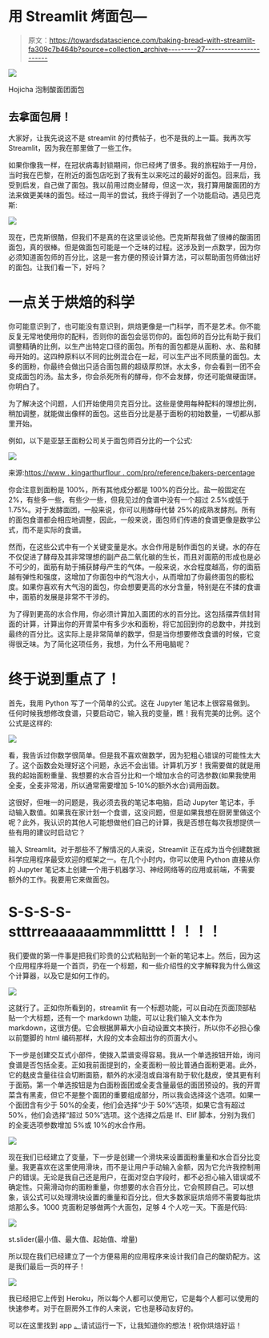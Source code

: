 # 用 Streamlit 烤面包—

> 原文：<https://towardsdatascience.com/baking-bread-with-streamlit-fa309c7b464b?source=collection_archive---------27----------------------->

![](img/6e5d9a83388d7f4f6d838dae2312f55e.png)

Hojicha 泡制酸面团面包

## 去拿面包屑！

大家好，让我先说这不是 streamlit 的付费帖子，也不是我的上一篇。我再次写 Streamlit，因为我在那里做了一些工作。

如果你像我一样，在冠状病毒封锁期间，你已经烤了很多。我的旅程始于一月份，当时我在巴黎，在附近的面包店吃到了我有生以来吃过的最好的面包。回来后，我受到启发，自己做了面包。我以前用过商业酵母，但这一次，我打算用酸面团的方法来做更美味的面包。经过一周半的尝试，我终于得到了一个功能启动。遇见巴克斯:

![](img/926af0e48b769c5e104e9cdc3200ff68.png)

现在，巴克斯很酷，但我们不是真的在这里谈论他。巴克斯帮我做了很棒的酸面团面包，真的很棒。但是做面包可能是一个乏味的过程。这涉及到一点数学，因为你必须知道面包师的百分比，这是一套方便的预设计算方法，可以帮助面包师做出好的面包。让我们看一下，好吗？

# 一点关于烘焙的科学

你可能意识到了，也可能没有意识到，烘焙更像是一门科学，而不是艺术。你不能反复无常地使用你的配料，否则你的面包会惩罚你的。面包师的百分比有助于我们调整精确的比例，以生产出特定口径的面包。所有的面包都是从面粉、水、盐和酵母开始的。这四种原料以不同的比例混合在一起，可以生产出不同质量的面包。太多的面粉，你最终会做出只适合面包屑的超级厚煎饼。水太多，你会看到一团不会变成面包的汤。盐太多，你会杀死所有的酵母，你不会发酵，你还可能做硬面饼。你明白了。

为了解决这个问题，人们开始使用贝克百分比。这些是使用每种配料的理想比例，稍加调整，就能做出像样的面包。这些百分比是基于面粉的初始数量，一切都从那里开始。

例如，以下是亚瑟王面粉公司关于面包师百分比的一个公式:

![](img/3f215e74a272fdec31b10d428f133df0.png)

来源:[https://www . kingarthurflour . com/pro/reference/bakers-percentage](https://www.kingarthurflour.com/pro/reference/bakers-percentage)

你会注意到面粉是 100%，所有其他成分都是 100%的百分比。盐一般固定在 2%，有些多一些，有些少一些，但我见过的食谱中没有一个超过 2.5%或低于 1.75%。对于发酵面团，一般来说，你可以用酵母代替 25%的成熟发酵剂。所有的面包食谱都会相应地调整，因此，一般来说，面包师们传递的食谱更像是数学公式，而不是实际的食谱。

然而，在这些公式中有一个关键变量是水。水合作用是制作面包的关键。水的存在不仅促进了酵母及其非常理想的副产品二氧化碳的生长，而且对面筋的形成也是必不可少的，面筋有助于捕获酵母产生的气体。一般来说，水合程度越高，你的面筋越有弹性和强度，这增加了你面包中的气泡大小，从而增加了你最终面包的膨松度。如果你喜欢有大气泡的面包，你会想要更高的水分含量，特别是在不揉的食谱中，面筋的发展是非常不干涉的。

为了得到更高的水合作用，你必须计算加入面团的水的百分比。这包括摆弄信封背面的计算，计算出你的开胃菜中有多少水和面粉，将它加回到你的总数中，并找到最终的百分比。这实际上是非常简单的数学，但是当你想要修改食谱的时候，它变得很乏味。为了简化这项任务，我想，为什么不用电脑呢？

# 终于说到重点了！

首先，我用 Python 写了一个简单的公式。这在 Jupyter 笔记本上很容易做到。任何时候我想修改食谱，只要启动它，输入我的变量，瞧！我有完美的比例。这个公式是这样的:

![](img/673d406307ae029c4b4522bbed22675e.png)

看，我告诉过你数学很简单。但是我不喜欢做数学，因为犯粗心错误的可能性太大了。这个函数会处理好这个问题，永远不会出错。计算机万岁！我需要做的就是用我的起始面粉重量、我想要的水合百分比和一个增加水合的可选参数(如果我使用全麦，全麦非常渴，所以通常需要增加 5-10%的额外水合)调用函数。

这很好，但唯一的问题是，我必须去我的笔记本电脑，启动 Jupyter 笔记本，手动输入数值。如果我在家计划一个食谱，这没问题，但是如果我想在厨房里做这个呢？此外，我认识的其他人可能想做他们自己的计算，我是否想在每次我想提供一些有用的建议时启动它？

输入 Streamlit。对于那些不了解情况的人来说，Streamlit 正在成为当今创建数据科学应用程序最受欢迎的框架之一。在几个小时内，你可以使用 Python 直接从你的 Jupyter 笔记本上创建一个用于机器学习、神经网络等的应用或前端，不需要额外的工作。我要用它来做面包。

# S-S-S-S-stttrreaaaaaammmlitttt！！！！

我们要做的第一件事是把我们珍贵的公式粘贴到一个新的笔记本上。然后，因为这个应用程序将是一个首页，扔在一个标题，和一些介绍性的文字解释我为什么做这个计算器，以及它是如何工作的。

![](img/95a8e601bc5749581a100dac78de0e2b.png)

这就行了。正如你所看到的，streamlit 有一个标题功能，可以自动在页面顶部粘贴一个大标题，还有一个 markdown 功能，可以让我们输入文本作为 markdown，这很方便。它会根据屏幕大小自动设置文本换行，所以你不必担心像以前蹩脚的 html 编码那样，大段的文本会超出你的页面大小。

下一步是创建交互式小部件，使拨入菜谱变得容易。我从一个单选按钮开始，询问食谱是否包括全麦。正如我前面提到的，全麦面粉一般比普通白面粉更渴。此外，它的麸皮含量往往会切断面筋，额外的水浸泡或自溶有助于软化麸皮，使其更有利于面筋。第一个单选按钮是为白面粉面团或全麦含量最低的面团预设的。我的开胃菜含有黑麦，但它不是整个面团的重要组成部分，所以我会选择这个选项。如果一个面团含有少于 50%的全麦，他们会选择“少于 50%”选项，如果它含有超过 50%，他们会选择“超过 50%”选项。这个选择之后是 If、Elif 脚本，分别为我们的全麦选项参数增加 5%或 10%的水合作用。

![](img/cb4781632bdbde2140188328618f15a4.png)

现在我们已经建立了变量，下一步是创建一个滑块来设置面粉重量和水合百分比变量。我更喜欢在这里使用滑块，而不是让用户手动输入金额，因为它允许我控制用户的错误。无论是我自己还是用户，在面对空白字段时，都不必担心输入错误或不确定性。只需滑动你的面粉重量，你想要的水合百分比，它会照顾自己。可以想象，该公式可以处理滑块设置的重量和百分比，但大多数家庭烘焙师不需要每批烘焙那么多。1000 克面粉足够做两个大面包，足够 4 个人吃一天。下面是代码:

![](img/f66aec86bd6e1a4517bccce9a6addead.png)

st.slider(最小值、最大值、起始值、增量)

所以现在我们已经建立了一个方便易用的应用程序来设计我们自己的酸奶配方。这是我们最后一页的样子！

![](img/654d23bb2f6c9b78d3d8d751e4f0b93e.png)

我已经把它上传到 Heroku，所以每个人都可以使用它，它是每个人都可以使用的快速参考。对于在厨房外工作的人来说，它也是移动友好的。

可以在这里找到 app [。](https://hydrationcalculator.herokuapp.com/)请试运行一下，让我知道你的想法！祝你烘焙好运！